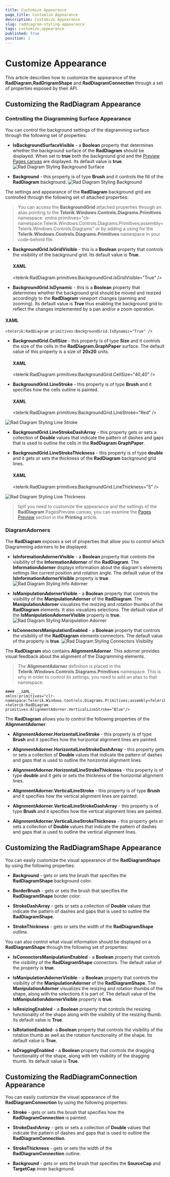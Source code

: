 ```yaml
---
title: Customize Appearance
page_title: Customize Appearance
description: Customize Appearance
slug: raddiagram-styling-appearance
tags: customize,appearance
published: True
position: 1
---
```


# Customize Appearance



This article describes how to customize the appearance of the __RadDiagram__,__RadDrigramShape__ and __RadDiagramConnection__ through a set of properties exposed by their API.
	  

## Customizing the RadDiagram Appearance

### Controlling the Diagramming Surface Appearance

You can control the background settings of the diagramming surface through the following set of properties:

* __IsBackgroundSurfaceVisible__ - a __Boolean__ property that determines whether the background surface of the __RadDiagram__ should be displayed. When set to __true__ both the background grid and the [Preview Pages canvas](a0973f36-f74e-44df-ac8f-d124c3e948aa#PagesPreview) are displayed. Its default value is __true__.
![Rad Diagram Styling Background Surface](images/RadDiagram_Styling_BackgroundSurface.png)

* __Background__ - this property is of type __Brush__ and it controls the fill of the __RadDiagram__ background.
![Rad Diagram Styling Background](images/RadDiagram_Styling_Background.png)

The settings and appearance of the __RadDiagram__ background grid are controlled through the following set of attached properties:
			  

>You can access the __BackgroundGrid__ attached properties through an alias pointing to the __Telerik.Windows.Controls.Diagrams.Primitives__ namespace:  xmlns:primitives="clr-namespace:Telerik.Windows.Controls.Diagrams.Primitives;assembly=Telerik.Windows.Controls.Diagrams" or by adding a using for the __Telerik.Windows.Controls.Diagrams.Primitives__ namespace in your code-behind file.
			  

* __BackgroundGrid.IsGridVisible__ - this is a __Boolean__ property that controls the visibility of the background grid. Its default value is __True__.
				

	#### __XAML__
    <telerik:RadDiagram primitives:BackgroundGrid.IsGridVisible="True" />					  
				
* __BackgroundGrid.IsDynamic__ - this is a __Boolean__ property that determines whether the background grid should be moved and resized accordingly to the __RadDiagram__ viewport changes (panning and zooming). Its default value is __True__ thus enabling the background grid to reflect the changes implemented by a pan and/or a zoom operation.
				
#### __XAML__
    <telerik:RadDiagram primitives:BackgroundGrid.IsDynamic="True" />					  
				



* __BackgroundGrid.CellSize__ - this property is of type __Size__ and it controls the size of the cells in the __RadDiagram.GraphPaper__ surface. The default value of this property is a size of __20x20__ units.
				

	#### __XAML__
    <telerik:RadDiagram primitives:BackgroundGrid.CellSize="40,40" />					  
					  



* __BackgroundGrid.LineStroke__ - this property is of type __Brush__ and it specifies how the cells outline is painted.
				

	#### __XAML__
    <telerik:RadDiagram primitives:BackgroundGrid.LineStroke="Red" />  					  
					  

![Rad Diagram Styling Line Stroke](images/RadDiagram_Styling_LineStroke.png)

* __BackgroundGrid.LineStrokeDashArray__ - this property gets or sets a collection of __Double__ values that indicate the pattern of dashes and gaps that is used to outline the cells in the __RadDiagram GraphPaper__.
				

* __BackgroundGrid.LineStrokeThickness__ - this property is of type __double__ and it gets or sets the thickness of the __RadDiagram__ background grid lines.
				

	#### __XAML__
    <telerik:RadDiagram primitives:BackgroundGrid.LineThickness="5" />					  
					  

![Rad Diagram Styling Line Thickness](images/RadDiagram_Styling_LineThickness.png)

>tipIf you need to customize the appearance and the settings of the __RadDiagram__ PagesPreview canvas, you can examine the [Pages Preview](a0973f36-f74e-44df-ac8f-d124c3e948aa#PagesPreview) section in the __Printing__ article.
			

### DiagramAdorners

The __RadDiagram__ exposes a set of properties that allow you to control which Diagramming adorners to be displayed:
			

* __IsInformationAdornerVisible__ - a __Boolean__ property that controls the visibility of the __InformationAdorner__ of the __RadDiagram__. The __InformationAdorner__ displays information about the diagram's elements settings like current position and rotation angle. The default value of the __IsInformationAdornerVisible__ property is __true__.
![Rad Diagram Styling Info Adorner](images/RadDiagram_Styling_InfoAdorner.png)

* __IsManipulationAdornerVisible__ - a __Boolean__ property that controls the visibility of the __ManipulationAdorner__ of the __RadDiagram__. The __ManipulationAdorner__ visualizes the resizing and rotation thumbs of the __RadDiagram__ elements. It also visualizes selections. The default value of the __IsManipulationAdornerVisible__ property is __true__.
![Rad Diagram Styling Manipulation Adorner](images/RadDiagram_Styling_ManipulationAdorner.png)

* __IsConnectorsManipulationEnabled__ - a __Boolean__ property that controls the visibility of the __RadDiagram__ elements connectors. The default value of the property is __true__.
![Rad Diagram Styling Connectors Visibility](images/RadDiagram_Styling_ConnectorsVisibility.png)

The __RadDiagram__ also contains __AlignmentAdorner__. This adorner provides visual feedback about the alignment of the Diagramming elements.
			

>The __AlignmentAdorner__ definition is placed in the __Telerik.Windows.Controls.Diagrams.Primitives__ namespace. This is why in order to control its settings, you need to add an alias to that namespace:
			  

	#### __XAML__
    xmlns:primitives="clr-namespace:Telerik.Windows.Controls.Diagrams.Primitives;assembly=Telerik.Windows.Controls.Diagrams"
    <telerik:RadDiagram primitives:AlignmentAdorner.VerticalLineStroke="Blue"/>				 
				 



The __RadDiagram__ allows you to control the following properties of the __AlignmentAdorner__:
			

* __AlignmentAdorner.HorizontalLineStroke__ - this property is of type __Brush__ and it specifies how the horizontal alignment lines are painted.
				

* __AlignmentAdorner.HorizontalLineStrokeDashArray__ - this property gets or sets a collection of __Double__ values that indicate the pattern of dashes and gaps that is used to outline the horizontal alignment lines.
				

* __AlignmentAdorner.HorizontalLineStrokeThickness__ - this property is of type __double__ and it gets or sets the thickness of the horizontal alignment lines.
				

* __AlignmentAdorner.VerticalLineStroke__ - this property is of type __Brush__ and it specifies how the vertical alignment lines are painted.
				

* __AlignmentAdorner.VerticalLineStrokeDashArray__ - this property is of type __Brush__ and it specifies how the vertical alignment lines are painted.
				

* __AlignmentAdorner.VerticalLineStrokeThickness__ - this property gets or sets a collection of __Double__ values that indicate the pattern of dashes and gaps that is used to outline the vertical alignment lines.
				

## Customizing the RadDiagramShape Appearance

You can easily customize the visual appearance of the __RadDiagramShape__ by using the following properties:
		

* __Background__ - gets or sets the brush that specifies the __RadDiagramShape__ background color.
			

* __BorderBrush__ - gets or sets the brush that specifies the __RadDiagramShape__ border color.
			

* __StrokeDashArray__ - gets or sets a collection of __Double__ values that indicate the pattern of dashes and gaps that is used to outline the __RadDiagramShape__.
			

* __StrokeThickness__ - gets or sets the width of the __RadDiagramShape__ outline.
			

You can also control what visual information should be displayed on a __RadDiagramShape__ through the following set of properties:
		

* __IsConnectorsManipulationEnabled__ - a __Boolean__ property that controls the visibility of the __RadDiagramShape__ connectors. The default value of the property is __true__.
			

* __IsManipulationAdornerVisible__ - a __Boolean__ property that controls the visibility of the __ManipulationAdorner__ of the __RadDiagramShape__. The __ManipulationAdorner__ visualizes the resizing and rotation thumbs of the shape, along with the selections it is part of. The default value of the __IsManipulationAdornerVisible__ property is __true__.
			

* __IsResizingEnabled__ - a __Boolean__ property that controls the resizing functionality of the shape along with the visibility of the resizing thumb. Its default value is __True__.
			

* __IsRotationEnabled__- a __Boolean__ property that controls the visibility of the rotation thumb as well as the rotation functionality of the shape. Its default value is __True__.
			

* __IsDraggingEnabled__ - a __Boolean__ property that controls the dragging functionality of the shape, along with teh visibility of the dragging thumb. Its default value is __True__.
			

## Customizing the RadDiagramConnection Appearance

You can easily customize the visual appearance of the __RadDiagramConnection__ by using the following properties:
		

* __Stroke__ - gets or sets the brush that specifies how the __RadDiagramConnection__ is painted.
			

* __StrokeDashArray__ - gets or sets a collection of __Double__ values that indicate the pattern of dashes and gaps that is used to outline the __RadDiagramConnection__.
			

* __StrokeThickness__ - gets or sets the width of the __RadDiagramConnection__ outline.
			

* __Background__ - gets or sets the brush that specifies the __SourceCap__ and __TargetCap__ inner background.


